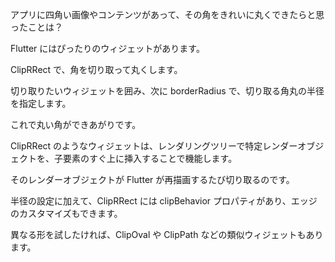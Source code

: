 アプリに四角い画像やコンテンツがあって、その角をきれいに丸くできたらと思ったことは？

Flutter にはぴったりのウィジェットがあります。

ClipRRect で、角を切り取って丸くします。

切り取りたいウィジェットを囲み、次に borderRadius で、切り取る角丸の半径を指定します。

これで丸い角ができあがりです。

ClipRRect のようなウィジェットは、レンダリングツリーで特定レンダーオブジェクトを、子要素のすぐ上に挿入することで機能します。

そのレンダーオブジェクトが Flutter が再描画するたび切り取るのです。

半径の設定に加えて、ClipRRect には clipBehavior プロパティがあり、エッジのカスタマイズもできます。

異なる形を試したければ、ClipOval や ClipPath などの類似ウィジェットもあります。
